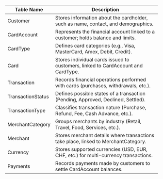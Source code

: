 


|Table Name	        |Description|
|--                 |--|
|Customer	        |Stores information about the cardholder, such as name, contact, and demographics.|
|CardAccount	    |Represents the financial account linked to a customer; holds balance and limits.|
|CardType	        |Defines card categories (e.g., Visa, MasterCard, Amex, Debit, Credit).|
|Card	            |Stores individual cards issued to customers, linked to CardAccount and CardType.|
|Transaction	    |Records financial operations performed with cards (purchases, withdrawals, etc.).|
|TransactionStatus	|Defines possible states of a transaction (Pending, Approved, Declined, Settled).|
|TransactionType	|Classifies transaction nature (Purchase, Refund, Fee, Cash Advance, etc.).|
|MerchantCategory	|Groups merchants by industry (Retail, Travel, Food, Services, etc.).|
|Merchant	        |Stores merchant details where transactions take place, linked to MerchantCategory.|
|Currency	        |Stores supported currencies (USD, EUR, CHF, etc.) for multi-currency transactions.|
|Payments	        |Records payments made by customers to settle CardAccount balances.|


